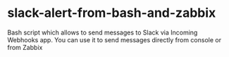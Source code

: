 # slack-alert-from-bash-and-zabbix
Bash script which allows to send messages to Slack via Incoming Webhooks app. You can use it to send messages directly from console or from Zabbix

